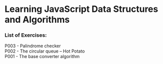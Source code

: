 # Learning JavaScript Data Structures and Algorithms

### List of Exercises:  
P003 - Palindrome checker  
P002 - The circular queue – Hot Potato  
P001 - The base converter algorithm  